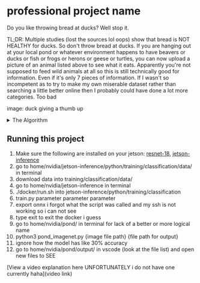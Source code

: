 # professional project name

Do you like throwing bread at ducks? Well stop it.

TL;DR: Multiple studies (lost the sources lol oops) show that bread is NOT HEALTHY for ducks. So don't throw bread at ducks. If you are hanging out at your local pond or whatever environment happens to have beavers or ducks or fish or frogs or herons or geese or turtles, you can now upload a picture of an animal listed above to see what it eats. Apparently you're not supposed to feed wild animals at all so this is still technically good for information. Even if it's only 7 pieces of information. If I wasn't so incompetent as to try to make my own miserable dataset rather than searching a little better online then I probably could have done a lot more categories. Too bad

image: duck giving a thumb up

<details>
<summary>The Algorithm</summary>

This project uses a resnet-18 network that is retrained to focus on different types of animals found near ponds: beavers, ducks, fish, frogs, herons, geese, and turtles. The model takes an image and classifies it as one of these seven animals, and then the algorithm creates a copy of the image with labels that show the animal's name and what the animal eats.

1. Import the necessary modules.
   ![](https://i.ibb.co/hW1FKYF/Capture1.png)
   
2. Add input and output arguments in command line.
   ![](https://i.ibb.co/rGTbDNz/Capture2.png)
   
3. Define input and output from arguments.
   ![](https://i.ibb.co/dBtP658/Capture3.png)
   
4. Load the recognition network. This project uses resnet-18.
   ![](https://i.ibb.co/P1cJ7yF/Capture4.png)
   
5. (Optional) Delete previous outputs.
   ![](https://i.ibb.co/QCVCRwZ/Capture5.png)

6. Create fonts for overlay.
   ![](https://i.ibb.co/gg1kKQW/Capture6.png)
   
7. Capture the next image/frame.
   ![](https://i.ibb.co/PcTjwzt/Capture7.png)
   
8. Classify the image/frame using the recognition network.
   ![](https://i.ibb.co/5kPcqqD/Capture8.png)
   
9. Print the top class prediction.
   ![](https://i.ibb.co/gSxwjmS/Capture9.png)
   
10. Choose information on label depending on the class prediction.
    ![](https://i.ibb.co/DVfQgHK/Capture10.png)
    
11. Add the name and diet labels to the output image.
    ![](https://i.ibb.co/vqGs2kz/Capture11.png)
   
12. Render the output image.
    ![](https://i.ibb.co/2g50hSZ/Capture12.png)
</details>

## Running this project

1. Make sure the following are installed on your jetson: [resnet-18](), [jetson-inference](https://www.github.com/dusty-nv/jetson-inference/)
2. go to home/nvidia/jetson-inference/python/training/classification/data/ in terminal
3. download data into training/classification/data/
4. go to home/nvidia/jetson-inference in terminal
5. ./docker/run.sh into jetson-inference/python/training/classification
6. train.py parameter parameter parameter
7. export onnx i forgot what the script was called and my ssh is not working so i can not see
8. type exit to exit the docker i guess
9. go to home/nvidia/pond/ in terminal for lack of a better or more logical name
10. python3 pond_imagenet.py {image file path} {file path for output}
11. ignore how the model has like 30% accuracy
12. go to home/nvidia/pond/output/ in vscode (look at the file list) and open new files to SEE

[View a video explanation here UNFORTUNATELY i do not have one currently haha](video link)
